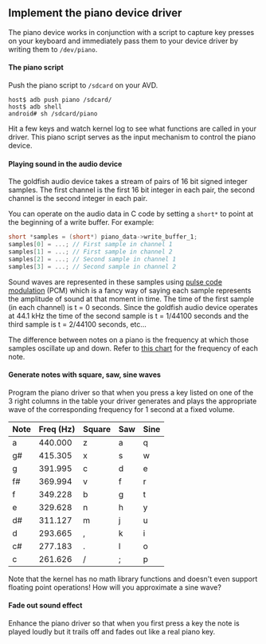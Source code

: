 ## Implement the piano device driver

The piano device works in conjunction with a script to capture key presses on your keyboard and immediately pass them to your device driver by writing them to `/dev/piano`.

#### The piano script

Push the piano script to `/sdcard` on your AVD.

```
host$ adb push piano /sdcard/
host$ adb shell
android# sh /sdcard/piano
```

Hit a few keys and watch kernel log to see what functions are called in your driver. This piano script serves as the input mechanism to control the piano device.

#### Playing sound in the audio device

The goldfish audio device takes a stream of pairs of 16 bit signed integer samples. The first channel is the first 16 bit integer in each pair, the second channel is the second integer in each pair.

You can operate on the audio data in C code by setting a `short*` to point at the beginning of a write buffer. For example:

```c
short *samples = (short*) piano_data->write_buffer_1;
samples[0] = ...; // First sample in channel 1
samples[1] = ...; // First sample in channel 2
samples[2] = ...; // Second sample in channel 1
samples[3] = ...; // Second sample in channel 2
```

Sound waves are represented in these samples using [pulse code modulation](https://en.wikipedia.org/wiki/Pulse-code_modulation) (PCM) which is a fancy way of saying each sample represents the amplitude of sound at that moment in time. The time of the first sample (in each channel) is t = 0 seconds. Since the goldfish audio device operates at 44.1 kHz the time of the second sample is t = 1/44100 seconds and the third sample is t = 2/44100 seconds, etc...

The difference between notes on a piano is the frequency at which those samples oscillate up and down. Refer to [this chart](https://en.wikipedia.org/wiki/Piano_key_frequencies) for the frequency of each note.

#### Generate notes with square, saw, sine waves

Program the piano driver so that when you press a key listed on one of the 3 right columns in the table your driver generates and plays the appropriate wave of the corresponding frequency for 1 second at a fixed volume.

| Note | Freq (Hz) | Square | Saw | Sine |
| ---- | --------- | ------ | --- | ---- |
| a    | 440.000   | z      | a   | q    |
| g#   | 415.305   | x      | s   | w    |
| g    | 391.995   | c      | d   | e    |
| f#   | 369.994   | v      | f   | r    |
| f    | 349.228   | b      | g   | t    |
| e    | 329.628   | n      | h   | y    |
| d#   | 311.127   | m      | j   | u    |
| d    | 293.665   | ,      | k   | i    |
| c#   | 277.183   | .      | l   | o    |
| c    | 261.626   | /      | ;   | p    |

Note that the kernel has no math library functions and doesn't even support floating point operations! How will you approximate a sine wave?

#### Fade out sound effect

Enhance the piano driver so that when you first press a key the note is played loudly but it trails off and fades out like a real piano key.
